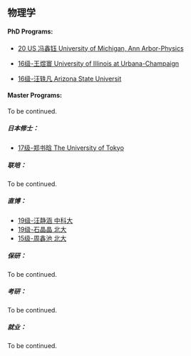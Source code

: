 ## 物理学

#### PhD Programs:

- [20 US 冯鑫钰 University of Michigan, Ann Arbor-Physics](grad-application/physics/physics/\[US\]-20-fengxinyu)
- [16级-王煜寰 University of Illinois at Urbana-Champaign](grad-application/physics/physics/[US]-16-wangyuhuan.md)

- [16级-汪轶凡 Arizona State Universit](grad-application/physics/physics/[US]-16-wangyifan.md)

#### Master Programs:

To be continued.

##### 日本修士：

- [17级-郑书晗 The University of Tokyo](grad-application/physics/physics/[JP]-17-zhengshuhan.md)

##### 联培：

To be continued.

##### 直博：

  - [19级-汪静涵 中科大](grad-application/physics/physics/[CN]-19-wangjinghan.md)
  - [19级-石晶晶 北大](grad-application/physics/physics/[CN]-19-shijingjing.md)
  - [15级-周鑫池 北大](grad-application/physics/physics/[CN]-15-zhouxinchi.md)

##### 保研：

To be continued.

##### 考研：

To be continued.

##### 就业：

To be continued.
